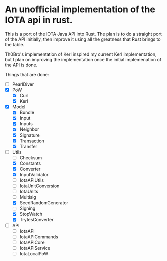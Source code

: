 # An unofficial implementation of the IOTA api in rust.

This is a port of the IOTA Java API into Rust. The plan is to do a straight port of the API initially, then improve it using all the greatness that Rust brings to the table.

Th0Bro's implementation of Kerl inspired my current Kerl implementation, but I plan on improving the implementation once the initial implemenation of the API is done.

Things that are done:

- [ ] PearlDiver
- [x] PoW
    - [x] Curl
    - [x] Kerl
- [x] Model
    - [x] Bundle
    - [x] Input
    - [x] Inputs
    - [x] Neighbor
    - [x] Signature
    - [x] Transaction
    - [x] Transfer
- [ ] Utils
    - [ ] Checksum
    - [x] Constants
    - [x] Converter
    - [x] InputValidator
    - [ ] IotaAPIUtils
    - [ ] IotaUnitConversion
    - [ ] IotaUnits
    - [ ] Multisig
    - [x] SeedRandomGenerator
    - [ ] Signing
    - [x] StopWatch
    - [x] TrytesConverter
- [ ] API
    - [ ] IotaAPI
    - [ ] IotaAPICommands
    - [ ] IotaAPICore
    - [ ] IotaAPIService
    - [ ] IotaLocalPoW
